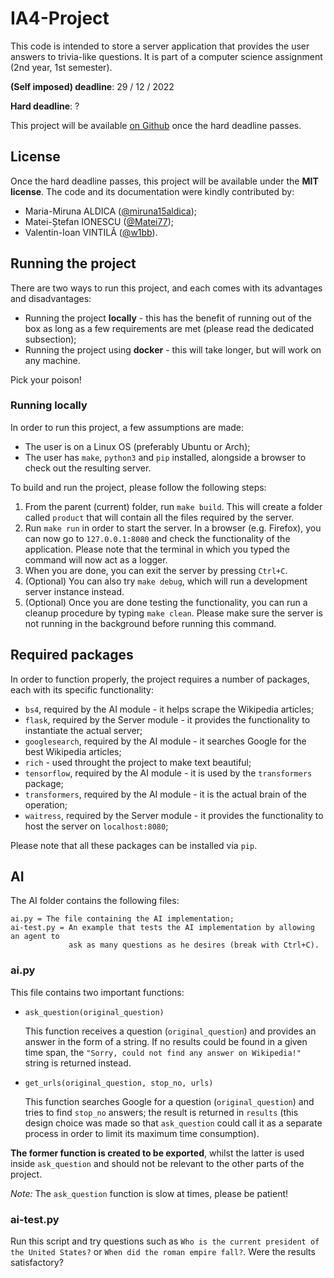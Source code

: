 # IA4-Project

This code is intended to store a server application that provides the
user answers to trivia-like questions. It is part of a computer science
assignment (2nd year, 1st semester).

**(Self imposed) deadline**: 29 / 12 / 2022

**Hard deadline**: ?

This project will be available
<a href="https://github.com/w1bb/IA4-Project">on Github</a> once the hard deadline passes.

## License

Once the hard deadline passes, this project will be available under the **MIT
license**. The code and its documentation were kindly contributed by:

* Maria-Miruna ALDICA
(<a href="https://github.com/miruna15aldica">@miruna15aldica</a>);
* Matei-Ștefan IONESCU
(<a href="https://github.com/Matei77">@Matei77</a>);
* Valentin-Ioan VINTILĂ
(<a href="https://github.com/w1bb">@w1bb</a>).

## Running the project

There are two ways to run this project, and each comes with its advantages and disadvantages:

* Running the project **locally** - this has the benefit of running out of the box as long as a few requirements are met (please read the dedicated subsection);
* Running the project using **docker** - this will take longer, but will work on any machine.

Pick your poison!

### Running locally

In order to run this project, a few assumptions are made:

* The user is on a Linux OS (preferably Ubuntu or Arch);
* The user has `make`, `python3` and `pip` installed, alongside a browser to check out the resulting server.

To build and run the project, please follow the following steps:

1. From the parent (current) folder, run `make build`. This will create a folder called `product` that will contain all the files required by the server.
2. Run `make run` in order to start the server. In a browser (e.g. Firefox), you can now go to `127.0.0.1:8080` and check the functionality of the application. Please note that the terminal in which you typed the command will now act as a logger.
3. When you are done, you can exit the server by pressing `Ctrl+C`.
4. (Optional) You can also try `make debug`, which will run a development server instance instead.
5. (Optional) Once you are done testing the functionality, you can run a cleanup procedure by typing `make clean`. Please make sure the server is not running in the background before running this command.

## Required packages

In order to function properly, the project requires a number of packages, each
with its specific functionality:

* `bs4`, required by the AI module - it helps scrape the Wikipedia articles;
* `flask`, required by the Server module - it provides the functionality to instantiate the actual server;
* `googlesearch`, required by the AI module - it searches Google for the best Wikipedia articles;
* `rich` - used throught the project to make text beautiful;
* `tensorflow`, required by the AI module - it is used by the `transformers` package;
* `transformers`, required by the AI module - it is the actual brain of the operation;
* `waitress`, required by the Server module - it provides the functionality to host the server on `localhost:8080`;

Please note that all these packages can be installed via `pip`.

## AI

The AI folder contains the following files:

```
ai.py = The file containing the AI implementation;
ai-test.py = An example that tests the AI implementation by allowing an agent to
             ask as many questions as he desires (break with Ctrl+C).
```

### ai.py

This file contains two important functions:

* `ask_question(original_question)`

    This function receives a question (`original_question`) and provides an
answer in the form of a string. If no results could be found in a given time
span, the `"Sorry, could not find any answer on Wikipedia!"` string is returned
instead.
* `get_urls(original_question, stop_no, urls)`

    This function searches Google
for a question (`original_question`) and tries to find `stop_no` answers; the
result is returned in `results` (this design choice was made so that
`ask_question` could call it as a separate process in order to limit its maximum
time consumption).

**The former function is created to be exported**, whilst the latter is used
inside `ask_question` and should not be relevant to the other parts of the
project.

*Note:* The `ask_question` function is slow at times, please be patient!

### ai-test.py

Run this script and try questions such as `Who is the current president of the
United States?` or `When did the roman empire fall?`. Were the results
satisfactory?